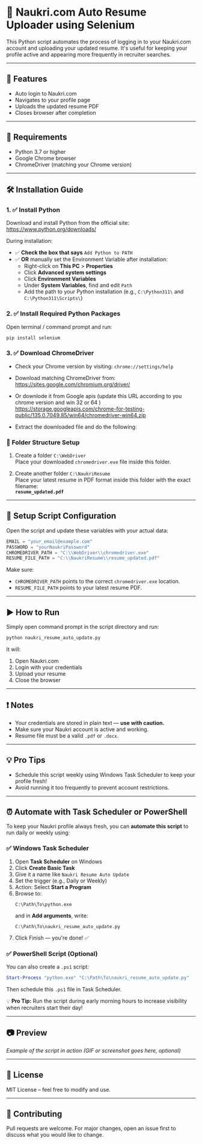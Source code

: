 # 🔄 Naukri.com Auto Resume Uploader using Selenium

This Python script automates the process of logging in to your Naukri.com account and uploading your updated resume. It's useful for keeping your profile active and appearing more frequently in recruiter searches.

---

## 🚀 Features

- Auto login to Naukri.com
- Navigates to your profile page
- Uploads the updated resume PDF
- Closes browser after completion

---

## 🧰 Requirements

- Python 3.7 or higher  
- Google Chrome browser  
- ChromeDriver (matching your Chrome version)

---

## 🛠️ Installation Guide

### 1. ✅ Install Python

Download and install Python from the official site:  
https://www.python.org/downloads/

During installation:

- ✅ **Check the box that says** `Add Python to PATH`  
- ✅ **OR** manually set the Environment Variable after installation:
  - Right-click on **This PC** > **Properties**
  - Click **Advanced system settings**
  - Click **Environment Variables**
  - Under **System Variables**, find and edit `Path`
  - Add the path to your Python installation (e.g., `C:\Python311\` and `C:\Python311\Scripts\`)

### 2. ✅ Install Required Python Packages

Open terminal / command prompt and run:

```bash
pip install selenium
```

### 3. ✅ Download ChromeDriver

- Check your Chrome version by visiting: `chrome://settings/help`
- Download matching ChromeDriver from:  
  https://sites.google.com/chromium.org/driver/
- Or downlode it from Google apis (update this URL according to you chrome version and win 32 or 64 )
  https://storage.googleapis.com/chrome-for-testing-public/135.0.7049.85/win64/chromedriver-win64.zip

- Extract the downloaded file and do the following:

### 📁 Folder Structure Setup

1. Create a folder `C:\WebDriver`  
   Place your downloaded `chromedriver.exe` file inside this folder.

2. Create another folder `C:\NaukriResume`  
   Place your latest resume in PDF format inside this folder with the exact filename:  
   **`resume_updated.pdf`**

---

## 📝 Setup Script Configuration

Open the script and update these variables with your actual data:

```python
EMAIL = "your_email@example.com"
PASSWORD = "yourNaukriPassword"
CHROMEDRIVER_PATH = "C:\\WebDriver\\chromedriver.exe"
RESUME_FILE_PATH = "C:\\NaukriResume\\resume_updated.pdf"
```

Make sure:

- `CHROMEDRIVER_PATH` points to the correct `chromedriver.exe` location.
- `RESUME_FILE_PATH` points to your latest resume PDF.

---

## ▶️ How to Run

Simply open command prompt in the script directory and run:

```bash
python naukri_resume_auto_update.py
```

It will:

1. Open Naukri.com
2. Login with your credentials
3. Upload your resume
4. Close the browser

---

## ❗ Notes

- Your credentials are stored in plain text — **use with caution.**
- Make sure your Naukri account is active and working.
- Resume file must be a valid `.pdf` or `.docx`.

---

## 💡 Pro Tips

- Schedule this script weekly using Windows Task Scheduler to keep your profile fresh!
- Avoid running it too frequently to prevent account restrictions.

---

## ⏰ Automate with Task Scheduler or PowerShell

To keep your Naukri profile always fresh, you can **automate this script** to run daily or weekly using:

### ✅ Windows Task Scheduler

1. Open **Task Scheduler** on Windows
2. Click **Create Basic Task**
3. Give it a name like `Naukri Resume Auto Update`
4. Set the trigger (e.g., Daily or Weekly)
5. Action: Select **Start a Program**
6. Browse to:
   ```
   C:\Path\To\python.exe
   ```
   and in **Add arguments**, write:
   ```
   C:\Path\To\naukri_resume_auto_update.py
   ```
7. Click Finish — you're done! ✅

### ✅ PowerShell Script (Optional)

You can also create a `.ps1` script:

```powershell
Start-Process "python.exe" "C:\Path\To\naukri_resume_auto_update.py"
```

Then schedule this `.ps1` file in Task Scheduler.

💡 **Pro Tip:** Run the script during early morning hours to increase visibility when recruiters start their day!

---

## 📷 Preview

_Example of the script in action (GIF or screenshot goes here, optional)_

---

## 📄 License

MIT License – feel free to modify and use.

---

## 🤝 Contributing

Pull requests are welcome. For major changes, open an issue first to discuss what you would like to change.
